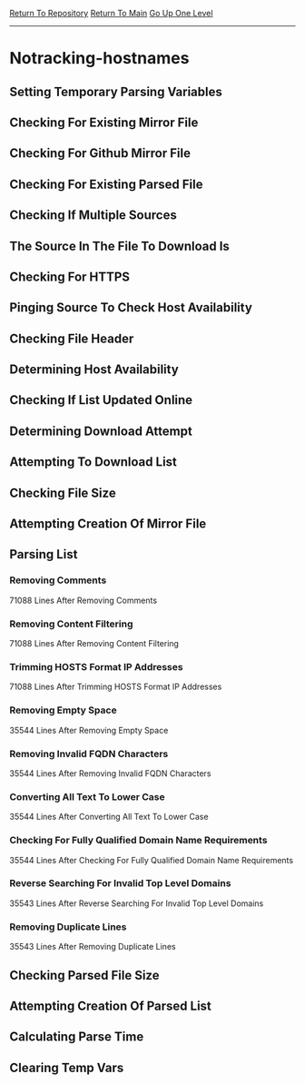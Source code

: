 [Return To Repository](https://github.com/deathbybandaid/piholeparser/)
[Return To Main](https://github.com/deathbybandaid/piholeparser/blob/master/RecentRunLogs/Mainlog.md)
[Go Up One Level](https://github.com/deathbybandaid/piholeparser/blob/master/RecentRunLogs/TopLevelScripts/30-Processing-External-Blacklists.md)
____________________________________
# Notracking-hostnames
## Setting Temporary Parsing Variables
## Checking For Existing Mirror File
## Checking For Github Mirror File
## Checking For Existing Parsed File
## Checking If Multiple Sources
## The Source In The File To Download Is
## Checking For HTTPS
## Pinging Source To Check Host Availability
## Checking File Header
## Determining Host Availability
## Checking If List Updated Online
## Determining Download Attempt
## Attempting To Download List
## Checking File Size
## Attempting Creation Of Mirror File
## Parsing List
### Removing Comments
71088 Lines After Removing Comments
### Removing Content Filtering
71088 Lines After Removing Content Filtering
### Trimming HOSTS Format IP Addresses
71088 Lines After Trimming HOSTS Format IP Addresses
### Removing Empty Space
35544 Lines After Removing Empty Space
### Removing Invalid FQDN Characters
35544 Lines After Removing Invalid FQDN Characters
### Converting All Text To Lower Case
35544 Lines After Converting All Text To Lower Case
### Checking For Fully Qualified Domain Name Requirements
35544 Lines After Checking For Fully Qualified Domain Name Requirements
### Reverse Searching For Invalid Top Level Domains
35543 Lines After Reverse Searching For Invalid Top Level Domains
### Removing Duplicate Lines
35543 Lines After Removing Duplicate Lines
## Checking Parsed File Size
## Attempting Creation Of Parsed List
## Calculating Parse Time
## Clearing Temp Vars
